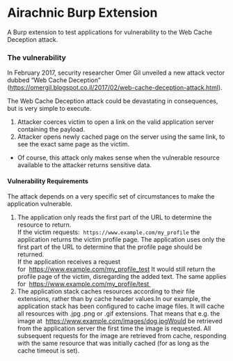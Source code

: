 # Airachnic Burp Extension
A Burp extension to test applications for vulnerability to the Web Cache Deception attack.

### The vulnerability
In February 2017, security researcher Omer Gil unveiled a new attack vector dubbed “Web Cache Deception” (https://omergil.blogspot.co.il/2017/02/web-cache-deception-attack.html).

The Web Cache Deception attack could be devastating in consequences, but is very simple to execute.
1. Attacker coerces victim to open a link on the valid application server containing the payload.
2. Attacker opens newly cached page on the server using the same link, to see the exact same page as the victim. 

* Of course, this attack only makes sense when the vulnerable resource available to the attacker returns sensitive data.

#### Vulnerability Requirements
The attack depends on a very specific set of circumstances to make the application vulnerable.
1. The application only reads the first part of the URL to determine the resource to return.  
  If the victim requests:  `https://www.example.com/my_profile` the application returns the victim profile page. The application uses only the first part of the URL to determine that the profile page should be returned.   
  If the application receives a request for  https://www.example.com/my_profile_test
  It would still return the profile page of the victim, disregarding the added text. The same applies for  https://www.example.com/my_profile/test 
2. The application stack caches resources according to their file extensions, rather than by cache header values.In our example, the application stack has been configured to cache image files. It will cache all resources with .jpg .png or .gif extensions. That means that e.g. the image at  https://www.example.com/images/dog.jpgWould be retrieved from the application server the first time the image is requested. All subsequent requests for the image are retrieved from cache, responding with the same resource that was initially cached (for as long as the cache timeout is set).
